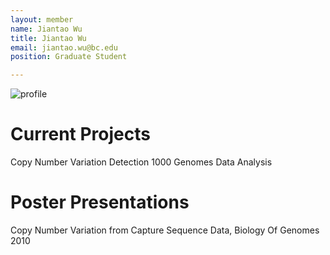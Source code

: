 ```yaml
---
layout: member
name: Jiantao Wu
title: Jiantao Wu
email: jiantao.wu@bc.edu
position: Graduate Student

---
```

![profile](/img/jiantao-wu.jpg)

<!-- DO NOT REMOVE CODE BLOCK ABOVE THIS LINE. THIS BLOCK WILL SHOW UP ON GITHUB PREVIEW BUT NOT THE WEBSITE -->

# Current Projects

Copy Number Variation Detection
1000 Genomes Data Analysis

# Poster Presentations

Copy Number Variation from Capture Sequence Data, Biology Of Genomes 2010
